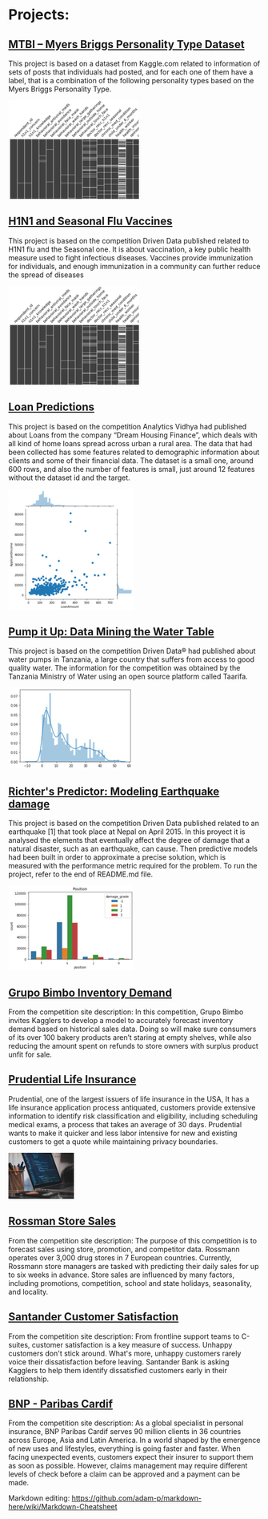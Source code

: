 # Projects:

## [MTBI – Myers Briggs Personality Type Dataset](https://www.kaggle.com/datasnaek/mbti-type)

This project is based on a dataset from Kaggle.com related to information of sets of posts that individuals had posted, and for each one of them have a label, that is a combination of the following personality types based on the Myers Briggs Personality Type.

![Image](/images/160574492315400090.png)

## [H1N1 and Seasonal Flu Vaccines](https://github.com/ofigue/H1N1_SeasonalFlu)

This project is based on the competition Driven Data published related to H1N1 flu and the Seasonal one. It is about vaccination, a key public health measure used to fight infectious diseases. Vaccines provide immunization for individuals, and enough immunization in a community can further reduce the spread of diseases 

![Image](/images/160574492315400090.png)

## [Loan Predictions](https://github.com/ofigue/Loan_Predictions)

This project is based on the competition Analytics Vidhya had published about Loans from the company “Dream Housing Finance”, which deals with all kind of home loans spread across urban a rural area. The data that had been collected has some features related to demographic information about clients and some of their financial data. The dataset is a small one, around 600 rows, and also the number of features is small, just around 12 features without the dataset id and the target.

![Image](/images/imageedit_8_2081338842.jpg)

## [Pump it Up: Data Mining the Water Table](https://github.com/ofigue/Tazmania_WaterPump)

This project is based on the competition Driven Data® had published about water pumps in Tanzania, a large country that suffers from access to good quality water. The information for the competition was obtained by the Tanzania Ministry of Water using an open source platform called Taarifa.

![Image](/images/imageedit_10_8374872721.jpg)

## [Richter's Predictor: Modeling Earthquake damage](https://github.com/ofigue/RichterPrediction)

This project is based on the competition Driven Data published related to an earthquake [1] that took place at Nepal on April 2015. In this proyect it is analysed the elements that eventually affect the degree of damage that a natural disaster, such as an earthquake, can cause. Then predictive models had been built in order to approximate a precise solution, which is measured with the performance metric required for the problem. To run the project, refer to the end of README.md file.

![Image](/images/imageedit_12_7399207807.jpg)

## [Grupo Bimbo Inventory Demand](https://github.com/ofigue/GrupoBimboInventoryDemand)

From the competition site description: In this competition, Grupo Bimbo invites Kagglers to develop a model to accurately forecast inventory demand based on historical sales data. Doing so will make sure consumers of its over 100 bakery products aren’t staring at empty shelves, while also reducing the amount spent on refunds to store owners with surplus product unfit for sale.

## [Prudential Life Insurance](https://github.com/ofigue/PrudentialLifeInsurance)

Prudential, one of the largest issuers of life insurance in the USA, It has a life insurance application process antiquated, customers provide extensive information to identify risk classification and eligibility, including scheduling medical exams, a process that takes an average of 30 days. Prudential wants to make it quicker and less labor intensive for new and existing customers to get a quote while maintaining privacy boundaries.

![Image](/images/imageedit_4_2603267341.jpg)

## [Rossman Store Sales](https://github.com/ofigue/RossmanStoreSales)

From the competition site description: The purpose of this competition is to forecast sales using store, promotion, and competitor data. Rossmann operates over 3,000 drug stores in 7 European countries. Currently, Rossmann store managers are tasked with predicting their daily sales for up to six weeks in advance. Store sales are influenced by many factors, including promotions, competition, school and state holidays, seasonality, and locality.

## [Santander Customer Satisfaction](https://github.com/ofigue/Santander_Cust_Satisfaction)

From the competition site description: From frontline support teams to C-suites, customer satisfaction is a key measure of success. Unhappy customers don't stick around. What's more, unhappy customers rarely voice their dissatisfaction before leaving. Santander Bank is asking Kagglers to help them identify dissatisfied customers early in their relationship.

## [BNP - Paribas Cardif ](https://github.com/ofigue/BNP-ParibasCardif)

From the competition site description: As a global specialist in personal insurance, BNP Paribas Cardif serves 90 million clients in 36 countries across Europe, Asia and Latin America. In a world shaped by the emergence of new uses and lifestyles, everything is going faster and faster. When facing unexpected events, customers expect their insurer to support them as soon as possible. However, claims management may require different levels of check before a claim can be approved and a payment can be made.

Markdown editing: https://github.com/adam-p/markdown-here/wiki/Markdown-Cheatsheet

